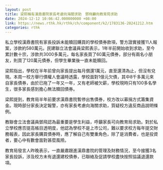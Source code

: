 ```yaml
---
layout: post
title: 梁熙稱有漢鼎書院家長考慮向海關求助　鄧飛籲向教育局求助
date: 2024-12-12 10:06:42.000000000 +08:00
link: https://news.rthk.hk/rthk/ch/component/k2/1783136-20241212.htm
categories: rthk
---
```


私立學校漢鼎書院有家長投訴未能贖回購買的學校債券款項，警方證實接獲11人報案，涉款約580萬元。民建聯立法會議員梁熙表示，1年半前開始收到求助，至今累計數十宗，涉款共3000多萬元，每名家長買了60萬元債券，部分有兩名小朋友，則買了120萬元債券，但學生畢業後一直未能贖回。

梁熙指出，學校在半年前曾向家長提出每月償還1萬元，直至還清為止，但沒有兌現。本周一校方舉行債權人會議時透露，學校面對1億元欠債，其中8千多萬元來自家長債券，由於已拖了一年又一年，又有老師被欠薪，學校現時只有100多名學生，很多家長感到擔心無法贖回債券。

梁熙提到，教育局半年前要求漢鼎書院暫停出售債券，校方改以募捐方式籌集資金。現時部分家長決定報警，亦有家長考慮向海關求助，質疑校方違反商品說明條例。

教聯會立法會議員鄧飛認為最重要是學生利益，呼籲家長可向教育局求助。對於私立學校應否提高帳目透明度，他認為學校不是上市公司，難以要求校方每年提交財務報表，因此家長購買債券時，應了解自己有雙重角色，除了是消費者，也是投資者，要心中有數會面對甚麼風險。

教育局發言人昨晚表示，一直嚴肅跟進漢鼎書院的管理及財務情況，至今接獲3名家長投訴，涉及校方未有退還建校債券，已聯絡及促請學校盡快按照協議退還款項。
